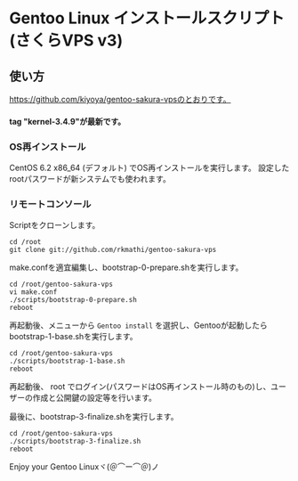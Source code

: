# Gentoo Linux インストールスクリプト (さくらVPS v3)

## 使い方

https://github.com/kiyoya/gentoo-sakura-vpsのとおりです。

#### tag "kernel-3.4.9"が最新です。


### OS再インストール

CentOS 6.2 x86_64 (デフォルト) でOS再インストールを実行します。
設定したrootパスワードが新システムでも使われます。

### リモートコンソール

Scriptをクローンします。

    cd /root
    git clone git://github.com/rkmathi/gentoo-sakura-vps

make.confを適宜編集し、bootstrap-0-prepare.shを実行します。

    cd /root/gentoo-sakura-vps
    vi make.conf
    ./scripts/bootstrap-0-prepare.sh
    reboot

再起動後、メニューから `Gentoo install` を選択し、Gentooが起動したらbootstrap-1-base.shを実行します。

    cd /root/gentoo-sakura-vps
    ./scripts/bootstrap-1-base.sh
    reboot

再起動後、 root でログイン(パスワードはOS再インストール時のもの)し、ユーザーの作成と公開鍵の設定等を行います。

最後に、bootstrap-3-finalize.shを実行します。

    cd /root/gentoo-sakura-vps
    ./scripts/bootstrap-3-finalize.sh
    reboot

Enjoy your Gentoo Linuxヾ(＠⌒ー⌒＠)ノ
